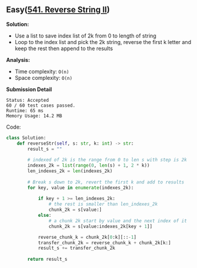 ## Easy([541. Reverse String II](https://leetcode.com/problems/reverse-string-ii/))

**Solution:**
- Use a list to save index list of 2k from 0 to length of string
- Loop to the index list and pick the 2k string, reverse the first k letter and keep the rest then append to the results

**Analysis:**
- Time complexity: `O(n)`
- Space complexity: `O(n)`

**Submission Detail**
```
Status: Accepted
60 / 60 test cases passed.
Runtime: 65 ms
Memory Usage: 14.2 MB
```

Code: 
```python
class Solution:
    def reverseStr(self, s: str, k: int) -> str:
        result_s = ""
        
        # indexed of 2k is the range from 0 to len s with step is 2k
        indexes_2k = list(range(0, len(s) + 1, 2 * k))
        len_indexes_2k = len(indexes_2k) 
        
        # Break s down to 2k, revert the first k and add to results
        for key, value in enumerate(indexes_2k):
            
            if key + 1 >= len_indexes_2k:
                # the rest is smaller than len_indexes_2k
                chunk_2k = s[value:]
            else:
                # a chunk 2k start by value and the next index of it
                chunk_2k = s[value:indexes_2k[key + 1]]

            reverse_chunk_k = chunk_2k[0:k][::-1]
            transfer_chunk_2k = reverse_chunk_k + chunk_2k[k:]
            result_s += transfer_chunk_2k
            
        return result_s


```
